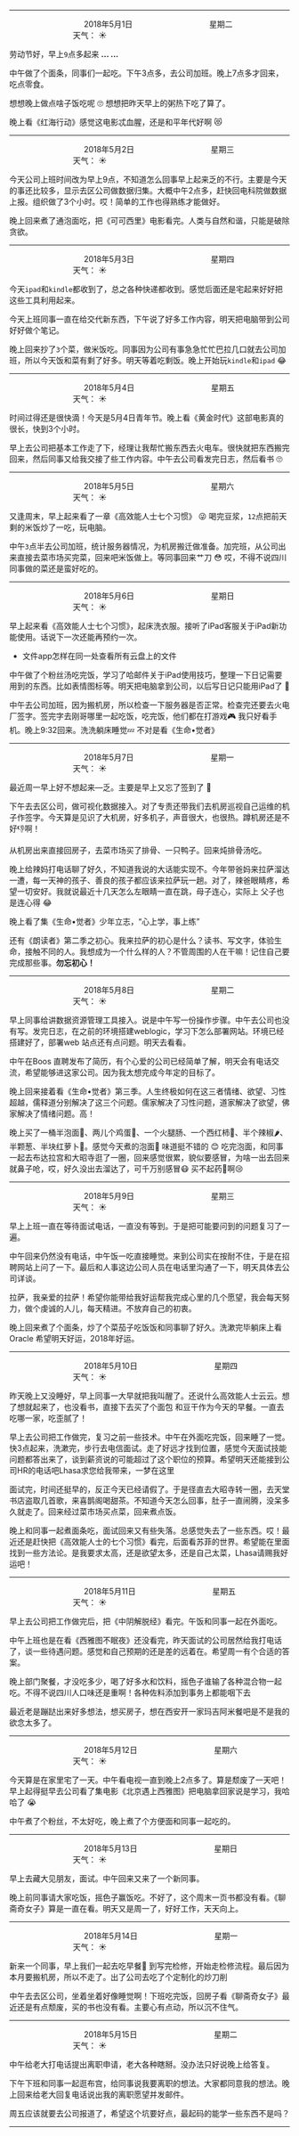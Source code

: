 ***
&nbsp;&nbsp;&nbsp;&nbsp;&nbsp;&nbsp;&nbsp;&nbsp;&nbsp;&nbsp;&nbsp;&nbsp;&nbsp;&nbsp;&nbsp;&nbsp;&nbsp;&nbsp;
&nbsp;&nbsp;&nbsp;&nbsp;&nbsp;&nbsp;&nbsp;&nbsp;&nbsp;&nbsp;&nbsp;&nbsp;&nbsp;&nbsp;           2018年5月1日
&nbsp;&nbsp;&nbsp;&nbsp;&nbsp;&nbsp;&nbsp;&nbsp;&nbsp;&nbsp;&nbsp;&nbsp;&nbsp;&nbsp;&nbsp;&nbsp;&nbsp;&nbsp;
&nbsp;&nbsp;&nbsp;&nbsp;&nbsp;&nbsp;&nbsp;&nbsp;&nbsp;&nbsp;&nbsp;&nbsp;&nbsp;&nbsp;                星期二
&nbsp;&nbsp;&nbsp;&nbsp;&nbsp;&nbsp;&nbsp;&nbsp;&nbsp;&nbsp;&nbsp;&nbsp;&nbsp;&nbsp;&nbsp;&nbsp;&nbsp;&nbsp;
&nbsp;&nbsp;&nbsp;&nbsp;&nbsp;&nbsp;&nbsp;&nbsp;&nbsp;&nbsp;&nbsp;&nbsp;&nbsp;&nbsp;&nbsp;&nbsp;&nbsp;&nbsp;
&nbsp;&nbsp;&nbsp;&nbsp;&nbsp;&nbsp;&nbsp;&nbsp;&nbsp;                                       天气： :sunny:

劳动节好，早上`9`点多起来 **... ...**

中午做了个面条，同事们一起吃。下午3点多，去公司加班。晚上7点多才回来，吃点零食。

想想晚上做点啥子饭吃呢 :roll_eyes: 想想把昨天早上的粥热下吃了算了。

晚上看《红海行动》感觉这电影忒血腥，还是和平年代好啊 :heart_eyes_cat:

***
&nbsp;&nbsp;&nbsp;&nbsp;&nbsp;&nbsp;&nbsp;&nbsp;&nbsp;&nbsp;&nbsp;&nbsp;&nbsp;&nbsp;&nbsp;&nbsp;&nbsp;&nbsp;
&nbsp;&nbsp;&nbsp;&nbsp;&nbsp;&nbsp;&nbsp;&nbsp;&nbsp;&nbsp;&nbsp;&nbsp;&nbsp;&nbsp;           2018年5月2日
&nbsp;&nbsp;&nbsp;&nbsp;&nbsp;&nbsp;&nbsp;&nbsp;&nbsp;&nbsp;&nbsp;&nbsp;&nbsp;&nbsp;&nbsp;&nbsp;&nbsp;&nbsp;
&nbsp;&nbsp;&nbsp;&nbsp;&nbsp;&nbsp;&nbsp;&nbsp;&nbsp;&nbsp;&nbsp;&nbsp;&nbsp;&nbsp;                星期三
&nbsp;&nbsp;&nbsp;&nbsp;&nbsp;&nbsp;&nbsp;&nbsp;&nbsp;&nbsp;&nbsp;&nbsp;&nbsp;&nbsp;&nbsp;&nbsp;&nbsp;&nbsp;
&nbsp;&nbsp;&nbsp;&nbsp;&nbsp;&nbsp;&nbsp;&nbsp;&nbsp;&nbsp;&nbsp;&nbsp;&nbsp;&nbsp;&nbsp;&nbsp;&nbsp;&nbsp;
&nbsp;&nbsp;&nbsp;&nbsp;&nbsp;&nbsp;&nbsp;&nbsp;&nbsp;                                       天气： :sunny:


今天公司上班时间改为早上9点，不知道怎么回事早上起来乏的不行。主要是今天的事还比较多，显示去区公司做数据归集。大概中午2点多，赶快回电科院做数据上报。组织做了3个小时。哎！简单的工作也得熟练才能做好。

晚上回来煮了通泡面吃，把《可可西里》电影看完。人类与自然和谐，只能是破除贪欲。


***
&nbsp;&nbsp;&nbsp;&nbsp;&nbsp;&nbsp;&nbsp;&nbsp;&nbsp;&nbsp;&nbsp;&nbsp;&nbsp;&nbsp;&nbsp;&nbsp;&nbsp;&nbsp;
&nbsp;&nbsp;&nbsp;&nbsp;&nbsp;&nbsp;&nbsp;&nbsp;&nbsp;&nbsp;&nbsp;&nbsp;&nbsp;&nbsp;           2018年5月3日
&nbsp;&nbsp;&nbsp;&nbsp;&nbsp;&nbsp;&nbsp;&nbsp;&nbsp;&nbsp;&nbsp;&nbsp;&nbsp;&nbsp;&nbsp;&nbsp;&nbsp;&nbsp;
&nbsp;&nbsp;&nbsp;&nbsp;&nbsp;&nbsp;&nbsp;&nbsp;&nbsp;&nbsp;&nbsp;&nbsp;&nbsp;&nbsp;                星期四
&nbsp;&nbsp;&nbsp;&nbsp;&nbsp;&nbsp;&nbsp;&nbsp;&nbsp;&nbsp;&nbsp;&nbsp;&nbsp;&nbsp;&nbsp;&nbsp;&nbsp;&nbsp;
&nbsp;&nbsp;&nbsp;&nbsp;&nbsp;&nbsp;&nbsp;&nbsp;&nbsp;&nbsp;&nbsp;&nbsp;&nbsp;&nbsp;&nbsp;&nbsp;&nbsp;&nbsp;
&nbsp;&nbsp;&nbsp;&nbsp;&nbsp;&nbsp;&nbsp;&nbsp;&nbsp;                                       天气： :sunny:


今天`ipad`和`kindle`都收到了，总之各种快递都收到。感觉后面还是宅起来好好把这些工具利用起来。

今天上班同事一直在给交代新东西，下午说了好多工作内容，明天把电脑带到公司好好做个笔记。

晚上回来抄了`3`个菜，做米饭吃。同事因为公司有事急急忙忙巴拉几口就去公司加班，所以今天饭和菜有剩了好多。明天等着吃剩饭。晚上开始玩`kindle`和`ipad` :joy:


***
&nbsp;&nbsp;&nbsp;&nbsp;&nbsp;&nbsp;&nbsp;&nbsp;&nbsp;&nbsp;&nbsp;&nbsp;&nbsp;&nbsp;&nbsp;&nbsp;&nbsp;&nbsp;
&nbsp;&nbsp;&nbsp;&nbsp;&nbsp;&nbsp;&nbsp;&nbsp;&nbsp;&nbsp;&nbsp;&nbsp;&nbsp;&nbsp;           2018年5月4日
&nbsp;&nbsp;&nbsp;&nbsp;&nbsp;&nbsp;&nbsp;&nbsp;&nbsp;&nbsp;&nbsp;&nbsp;&nbsp;&nbsp;&nbsp;&nbsp;&nbsp;&nbsp;
&nbsp;&nbsp;&nbsp;&nbsp;&nbsp;&nbsp;&nbsp;&nbsp;&nbsp;&nbsp;&nbsp;&nbsp;&nbsp;&nbsp;                星期五
&nbsp;&nbsp;&nbsp;&nbsp;&nbsp;&nbsp;&nbsp;&nbsp;&nbsp;&nbsp;&nbsp;&nbsp;&nbsp;&nbsp;&nbsp;&nbsp;&nbsp;&nbsp;
&nbsp;&nbsp;&nbsp;&nbsp;&nbsp;&nbsp;&nbsp;&nbsp;&nbsp;&nbsp;&nbsp;&nbsp;&nbsp;&nbsp;&nbsp;&nbsp;&nbsp;&nbsp;
&nbsp;&nbsp;&nbsp;&nbsp;&nbsp;&nbsp;&nbsp;&nbsp;&nbsp;                                       天气： :sunny:

时间过得还是很快滴！今天是5月4日青年节。晚上看《黄金时代》这部电影真的很长，快到3个小时。

早上去公司把基本工作走了下，经理让我帮忙搬东西去火电车。很快就把东西搬完回来，然后同事又给我交接了些工作内容。中午去公司看发完日志，然后看书 :roll_eyes:


***
&nbsp;&nbsp;&nbsp;&nbsp;&nbsp;&nbsp;&nbsp;&nbsp;&nbsp;&nbsp;&nbsp;&nbsp;&nbsp;&nbsp;&nbsp;&nbsp;&nbsp;&nbsp;
&nbsp;&nbsp;&nbsp;&nbsp;&nbsp;&nbsp;&nbsp;&nbsp;&nbsp;&nbsp;&nbsp;&nbsp;&nbsp;&nbsp;           2018年5月5日
&nbsp;&nbsp;&nbsp;&nbsp;&nbsp;&nbsp;&nbsp;&nbsp;&nbsp;&nbsp;&nbsp;&nbsp;&nbsp;&nbsp;&nbsp;&nbsp;&nbsp;&nbsp;
&nbsp;&nbsp;&nbsp;&nbsp;&nbsp;&nbsp;&nbsp;&nbsp;&nbsp;&nbsp;&nbsp;&nbsp;&nbsp;&nbsp;                星期六
&nbsp;&nbsp;&nbsp;&nbsp;&nbsp;&nbsp;&nbsp;&nbsp;&nbsp;&nbsp;&nbsp;&nbsp;&nbsp;&nbsp;&nbsp;&nbsp;&nbsp;&nbsp;
&nbsp;&nbsp;&nbsp;&nbsp;&nbsp;&nbsp;&nbsp;&nbsp;&nbsp;&nbsp;&nbsp;&nbsp;&nbsp;&nbsp;&nbsp;&nbsp;&nbsp;&nbsp;
&nbsp;&nbsp;&nbsp;&nbsp;&nbsp;&nbsp;&nbsp;&nbsp;&nbsp;                                       天气： :sunny:


又逢周末，早上起来看了一章《高效能人士七个习惯》 :stuck_out_tongue_winking_eye: 喝完豆浆，`12`点把前天剩的米饭炒了一吃，玩电脑。

中午`3`点半去公司加班，统计服务器情况，为机房搬迁做准备。加完班，从公司出来直接去菜市场买完菜，回来吧米饭做上。等同事回来艹刀 :flushed: 哎，不得不说四川同事做的菜还是蛮好吃的。

***
&nbsp;&nbsp;&nbsp;&nbsp;&nbsp;&nbsp;&nbsp;&nbsp;&nbsp;&nbsp;&nbsp;&nbsp;&nbsp;&nbsp;&nbsp;&nbsp;&nbsp;&nbsp;
&nbsp;&nbsp;&nbsp;&nbsp;&nbsp;&nbsp;&nbsp;&nbsp;&nbsp;&nbsp;&nbsp;&nbsp;&nbsp;&nbsp;           2018年5月6日
&nbsp;&nbsp;&nbsp;&nbsp;&nbsp;&nbsp;&nbsp;&nbsp;&nbsp;&nbsp;&nbsp;&nbsp;&nbsp;&nbsp;&nbsp;&nbsp;&nbsp;&nbsp;
&nbsp;&nbsp;&nbsp;&nbsp;&nbsp;&nbsp;&nbsp;&nbsp;&nbsp;&nbsp;&nbsp;&nbsp;&nbsp;&nbsp;                星期日
&nbsp;&nbsp;&nbsp;&nbsp;&nbsp;&nbsp;&nbsp;&nbsp;&nbsp;&nbsp;&nbsp;&nbsp;&nbsp;&nbsp;&nbsp;&nbsp;&nbsp;&nbsp;
&nbsp;&nbsp;&nbsp;&nbsp;&nbsp;&nbsp;&nbsp;&nbsp;&nbsp;&nbsp;&nbsp;&nbsp;&nbsp;&nbsp;&nbsp;&nbsp;&nbsp;&nbsp;
&nbsp;&nbsp;&nbsp;&nbsp;&nbsp;&nbsp;&nbsp;&nbsp;&nbsp;                                       天气： :sunny:


早上起来看《高效能人士七个习惯》，起床洗衣服。接听了iPad客服关于iPad新功能使用。话说下一次还能再预约一次。

* 文件app怎样在同一处查看所有云盘上的文件

中午做了个粉丝汤吃完饭，学习了哈邮件关于iPad使用技巧，整理一下日记需要用到的东西。比如表情图标等。明天把电脑拿到公司，以后写日记只能用iPad了 :office:

中午去公司加班，因为搬机房，所以检查一下服务器是否正常。检查完还要去火电厂签字。签完字去刚哥哪里一起吃饭，吃完饭，他们都在打游戏🎮 我只好看手机。晚上9:32回来。洗洗躺床睡觉💤 不对是看《生命•觉者》

***
&nbsp;&nbsp;&nbsp;&nbsp;&nbsp;&nbsp;&nbsp;&nbsp;&nbsp;&nbsp;&nbsp;&nbsp;&nbsp;&nbsp;&nbsp;&nbsp;&nbsp;&nbsp;
&nbsp;&nbsp;&nbsp;&nbsp;&nbsp;&nbsp;&nbsp;&nbsp;&nbsp;&nbsp;&nbsp;&nbsp;&nbsp;&nbsp;           2018年5月7日
&nbsp;&nbsp;&nbsp;&nbsp;&nbsp;&nbsp;&nbsp;&nbsp;&nbsp;&nbsp;&nbsp;&nbsp;&nbsp;&nbsp;&nbsp;&nbsp;&nbsp;&nbsp;
&nbsp;&nbsp;&nbsp;&nbsp;&nbsp;&nbsp;&nbsp;&nbsp;&nbsp;&nbsp;&nbsp;&nbsp;&nbsp;&nbsp;                星期一
&nbsp;&nbsp;&nbsp;&nbsp;&nbsp;&nbsp;&nbsp;&nbsp;&nbsp;&nbsp;&nbsp;&nbsp;&nbsp;&nbsp;&nbsp;&nbsp;&nbsp;&nbsp;
&nbsp;&nbsp;&nbsp;&nbsp;&nbsp;&nbsp;&nbsp;&nbsp;&nbsp;&nbsp;&nbsp;&nbsp;&nbsp;&nbsp;&nbsp;&nbsp;&nbsp;&nbsp;
&nbsp;&nbsp;&nbsp;&nbsp;&nbsp;&nbsp;&nbsp;&nbsp;&nbsp;                                       天气： :sunny:
 
最近周一早上好不想起来—乏。主要是早上又忘了签到了  :chestnut:

下午去去区公司，做可视化数据接入。对了专责还带我们去机房巡视自己运维的机子作签字。今天算是见识了大机房，好多机子，声音很大，也很热。蹲机房还是不好👎啊！

从机房出来直接回房子，去菜市场买了排骨、一只鸭子。回来炖排骨汤吃。

晚上给辣妈打电话聊了好久，不知道我说的大话能实现不。今年带爸妈来拉萨溜达一遭，每一天神的孩子、善良的孩子都应该来拉萨玩一趟。对了，辣爸眼睛疼，希望一切安好。我就说最近十几天怎么左眼睛一直在跳，母子连心，实际上
父子也是连心得  :joy: 

晚上看了集《生命•觉者》少年立志，“心上学，事上练”

还有《朗读者》第二季之初心。我来拉萨的初心是什么？读书、写文字，体验生命，接触不同的人。我想成为一个什么样的人？不管周围的人在干嘛！记住自己要完成那些事。**勿忘初心！**

***
&nbsp;&nbsp;&nbsp;&nbsp;&nbsp;&nbsp;&nbsp;&nbsp;&nbsp;&nbsp;&nbsp;&nbsp;&nbsp;&nbsp;&nbsp;&nbsp;&nbsp;&nbsp;
&nbsp;&nbsp;&nbsp;&nbsp;&nbsp;&nbsp;&nbsp;&nbsp;&nbsp;&nbsp;&nbsp;&nbsp;&nbsp;&nbsp;           2018年5月8日
&nbsp;&nbsp;&nbsp;&nbsp;&nbsp;&nbsp;&nbsp;&nbsp;&nbsp;&nbsp;&nbsp;&nbsp;&nbsp;&nbsp;&nbsp;&nbsp;&nbsp;&nbsp;
&nbsp;&nbsp;&nbsp;&nbsp;&nbsp;&nbsp;&nbsp;&nbsp;&nbsp;&nbsp;&nbsp;&nbsp;&nbsp;&nbsp;                星期二
&nbsp;&nbsp;&nbsp;&nbsp;&nbsp;&nbsp;&nbsp;&nbsp;&nbsp;&nbsp;&nbsp;&nbsp;&nbsp;&nbsp;&nbsp;&nbsp;&nbsp;&nbsp;
&nbsp;&nbsp;&nbsp;&nbsp;&nbsp;&nbsp;&nbsp;&nbsp;&nbsp;&nbsp;&nbsp;&nbsp;&nbsp;&nbsp;&nbsp;&nbsp;&nbsp;&nbsp;
&nbsp;&nbsp;&nbsp;&nbsp;&nbsp;&nbsp;&nbsp;&nbsp;&nbsp;                                       天气： :sunny:


早上同事给讲数据资源管理工具接入。说是中午写一份操作步骤。中午去公司也没有写。发完日志，在之前的环境搭建weblogic，学习下怎么部署网站。环境已经搭建好了，部署web 站点还有点问题。明天去看看。

中午在Boos 直聘发布了简历，有个心爱的公司已经简单了解，明天会有电话交流，希望能够进这家公司。因为我太想完成今年定的目标了。

晚上回来接着看《生命•觉者》第三季。人生终极如何在这三者情绪、欲望、习性超越，儒释道分别解决了这三个问题。儒家解决了习性问题，道家解决了欲望，佛家解决了情绪问题。高！

晚上买了一桶半泡面🍜、两儿个鸡蛋🥚、一个火腿肠、一个西红柿🍅、半个辣椒🌶️、半颗葱、半块红萝卜🥕。感觉今天煮的泡面🍜 味道挺不错的 😊 吃完泡面，和同事一起去布达拉宫和大昭寺逛了一圈，回来感觉很累，貌似要感冒，为啥一出去回来就鼻子呛，哎，好久没出去溜达了，可千万别感冒😷 买不起药💊啊😢

***
&nbsp;&nbsp;&nbsp;&nbsp;&nbsp;&nbsp;&nbsp;&nbsp;&nbsp;&nbsp;&nbsp;&nbsp;&nbsp;&nbsp;&nbsp;&nbsp;&nbsp;&nbsp;
&nbsp;&nbsp;&nbsp;&nbsp;&nbsp;&nbsp;&nbsp;&nbsp;&nbsp;&nbsp;&nbsp;&nbsp;&nbsp;&nbsp;           2018年5月9日
&nbsp;&nbsp;&nbsp;&nbsp;&nbsp;&nbsp;&nbsp;&nbsp;&nbsp;&nbsp;&nbsp;&nbsp;&nbsp;&nbsp;&nbsp;&nbsp;&nbsp;&nbsp;
&nbsp;&nbsp;&nbsp;&nbsp;&nbsp;&nbsp;&nbsp;&nbsp;&nbsp;&nbsp;&nbsp;&nbsp;&nbsp;&nbsp;                星期三
&nbsp;&nbsp;&nbsp;&nbsp;&nbsp;&nbsp;&nbsp;&nbsp;&nbsp;&nbsp;&nbsp;&nbsp;&nbsp;&nbsp;&nbsp;&nbsp;&nbsp;&nbsp;
&nbsp;&nbsp;&nbsp;&nbsp;&nbsp;&nbsp;&nbsp;&nbsp;&nbsp;&nbsp;&nbsp;&nbsp;&nbsp;&nbsp;&nbsp;&nbsp;&nbsp;&nbsp;
&nbsp;&nbsp;&nbsp;&nbsp;&nbsp;&nbsp;&nbsp;&nbsp;&nbsp;                                       天气： :sunny:


早上上班一直在等待面试电话，一直没有等到。于是把可能要问到的问题复习了一遍。

中午回来仍然没有电话，中午饭一吃直接睡觉。来到公司实在按耐不住，于是在招聘网站上问了一下。最后和人事这边公司人员在电话里沟通了一下，明天具体去公司详谈。

拉萨，我亲爱的拉萨！希望你能带给我好运帮我完成心里的几个愿望，我会每天努力，做个虔诚的人儿，每天精进。不放弃自己的初衷。

晚上回来煮了个面条，炒了个菜茄子吃饭饭和同事聊了好久。洗漱完毕躺床上看Oracle 希望明天好运，2018年好运。

***
&nbsp;&nbsp;&nbsp;&nbsp;&nbsp;&nbsp;&nbsp;&nbsp;&nbsp;&nbsp;&nbsp;&nbsp;&nbsp;&nbsp;&nbsp;&nbsp;&nbsp;&nbsp;
&nbsp;&nbsp;&nbsp;&nbsp;&nbsp;&nbsp;&nbsp;&nbsp;&nbsp;&nbsp;&nbsp;&nbsp;&nbsp;&nbsp;           2018年5月10日
&nbsp;&nbsp;&nbsp;&nbsp;&nbsp;&nbsp;&nbsp;&nbsp;&nbsp;&nbsp;&nbsp;&nbsp;&nbsp;&nbsp;&nbsp;&nbsp;&nbsp;&nbsp;
&nbsp;&nbsp;&nbsp;&nbsp;&nbsp;&nbsp;&nbsp;&nbsp;&nbsp;&nbsp;&nbsp;&nbsp;&nbsp;&nbsp;                星期四
&nbsp;&nbsp;&nbsp;&nbsp;&nbsp;&nbsp;&nbsp;&nbsp;&nbsp;&nbsp;&nbsp;&nbsp;&nbsp;&nbsp;&nbsp;&nbsp;&nbsp;&nbsp;
&nbsp;&nbsp;&nbsp;&nbsp;&nbsp;&nbsp;&nbsp;&nbsp;&nbsp;&nbsp;&nbsp;&nbsp;&nbsp;&nbsp;&nbsp;&nbsp;&nbsp;&nbsp;
&nbsp;&nbsp;&nbsp;&nbsp;&nbsp;&nbsp;&nbsp;&nbsp;&nbsp;                                       天气： :sunny:

昨天晚上又没睡好，早上同事一大早就把我叫醒了。还说什么高效能人士云云。想了想就起来了，也没看书，直接下去买了个面包 和豆干作为今天的早餐。一直去吃哪一家，吃歪腻了！

早上去公司把工作做完，复习之前一些技术。中午在外面吃完饭，回来睡了一觉。快3点起来，洗漱完，步行去电信面试。走了好远才找到位置，感觉今天面试技能问题都答出来了，谈到薪资说的可能超过了这个职位的预算。希望明天还能接到公司HR的电话吧Lhasa求您给我带来，一梦在这里

面试完，时间还挺早的，反正今天已经请假了。于是径直去大昭寺转一圈，去天堂书店盗取几首歌，来喜鹊阁喝甜茶。不知道今天怎么回事，肚子一直闹腾，没呆多久就走了。回来经过菜市场买点菜，回来煮点饭。

晚上和同事一起煮面条吃，面试回来又有些失落。总感觉失去了一些东西。哎！最近还是赶快把《高效能人士的七个习惯》看完，后面看苏菲的世界。希望能在里面找到一些方法论。是我要求太高，还是欲望太多，还是自己太菜，Lhasa请赐我好运吧！

***
&nbsp;&nbsp;&nbsp;&nbsp;&nbsp;&nbsp;&nbsp;&nbsp;&nbsp;&nbsp;&nbsp;&nbsp;&nbsp;&nbsp;&nbsp;&nbsp;&nbsp;&nbsp;
&nbsp;&nbsp;&nbsp;&nbsp;&nbsp;&nbsp;&nbsp;&nbsp;&nbsp;&nbsp;&nbsp;&nbsp;&nbsp;&nbsp;           2018年5月11日
&nbsp;&nbsp;&nbsp;&nbsp;&nbsp;&nbsp;&nbsp;&nbsp;&nbsp;&nbsp;&nbsp;&nbsp;&nbsp;&nbsp;&nbsp;&nbsp;&nbsp;&nbsp;
&nbsp;&nbsp;&nbsp;&nbsp;&nbsp;&nbsp;&nbsp;&nbsp;&nbsp;&nbsp;&nbsp;&nbsp;&nbsp;&nbsp;                星期五
&nbsp;&nbsp;&nbsp;&nbsp;&nbsp;&nbsp;&nbsp;&nbsp;&nbsp;&nbsp;&nbsp;&nbsp;&nbsp;&nbsp;&nbsp;&nbsp;&nbsp;&nbsp;
&nbsp;&nbsp;&nbsp;&nbsp;&nbsp;&nbsp;&nbsp;&nbsp;&nbsp;&nbsp;&nbsp;&nbsp;&nbsp;&nbsp;&nbsp;&nbsp;&nbsp;&nbsp;
&nbsp;&nbsp;&nbsp;&nbsp;&nbsp;&nbsp;&nbsp;&nbsp;&nbsp;                                         天气： :sunny:

早上去公司把工作做完后，把《中阴解脱经》看完。午饭和同事一起在外面吃。

中午上班也是在看《西雅图不眠夜》还没看完，昨天面试的公司居然给我打电话了，谈一些待遇问题。感觉和自己预期的还是差的远着在。希望周一有个合适的答案。

晚上部门聚餐，才没吃多少，喝了好多水和饮料，摇色子谁输了各种混合物一起吃。不得不说四川人口味还是重啊！各种佐料添加到事务上都能咽下去 

最近老是蹦跶出来好多想法，想买房子，想在西安开一家玛吉阿米餐吧是不是我的欲念太多了。


***
&nbsp;&nbsp;&nbsp;&nbsp;&nbsp;&nbsp;&nbsp;&nbsp;&nbsp;&nbsp;&nbsp;&nbsp;&nbsp;&nbsp;&nbsp;&nbsp;&nbsp;&nbsp;
&nbsp;&nbsp;&nbsp;&nbsp;&nbsp;&nbsp;&nbsp;&nbsp;&nbsp;&nbsp;&nbsp;&nbsp;&nbsp;&nbsp;           2018年5月12日
&nbsp;&nbsp;&nbsp;&nbsp;&nbsp;&nbsp;&nbsp;&nbsp;&nbsp;&nbsp;&nbsp;&nbsp;&nbsp;&nbsp;&nbsp;&nbsp;&nbsp;&nbsp;
&nbsp;&nbsp;&nbsp;&nbsp;&nbsp;&nbsp;&nbsp;&nbsp;&nbsp;&nbsp;&nbsp;&nbsp;&nbsp;&nbsp;                星期六
&nbsp;&nbsp;&nbsp;&nbsp;&nbsp;&nbsp;&nbsp;&nbsp;&nbsp;&nbsp;&nbsp;&nbsp;&nbsp;&nbsp;&nbsp;&nbsp;&nbsp;&nbsp;
&nbsp;&nbsp;&nbsp;&nbsp;&nbsp;&nbsp;&nbsp;&nbsp;&nbsp;&nbsp;&nbsp;&nbsp;&nbsp;&nbsp;&nbsp;&nbsp;&nbsp;&nbsp;
&nbsp;&nbsp;&nbsp;&nbsp;&nbsp;&nbsp;&nbsp;&nbsp;&nbsp;                                         天气： :sunny:

今天算是在家里宅了一天。中午看电视一直到晚上2点多了。算是颓废了一天吧！早上起得挺早去公司看了集电影《北京遇上西雅图》把电脑拿回家说是学习，我哈哈了 :sob:

中午煮了个粉丝，不太好吃，晚上煮了个方便面和同事一起吃的。

***
&nbsp;&nbsp;&nbsp;&nbsp;&nbsp;&nbsp;&nbsp;&nbsp;&nbsp;&nbsp;&nbsp;&nbsp;&nbsp;&nbsp;&nbsp;&nbsp;&nbsp;&nbsp;
&nbsp;&nbsp;&nbsp;&nbsp;&nbsp;&nbsp;&nbsp;&nbsp;&nbsp;&nbsp;&nbsp;&nbsp;&nbsp;&nbsp;           2018年5月13日
&nbsp;&nbsp;&nbsp;&nbsp;&nbsp;&nbsp;&nbsp;&nbsp;&nbsp;&nbsp;&nbsp;&nbsp;&nbsp;&nbsp;&nbsp;&nbsp;&nbsp;&nbsp;
&nbsp;&nbsp;&nbsp;&nbsp;&nbsp;&nbsp;&nbsp;&nbsp;&nbsp;&nbsp;&nbsp;&nbsp;&nbsp;&nbsp;                星期日
&nbsp;&nbsp;&nbsp;&nbsp;&nbsp;&nbsp;&nbsp;&nbsp;&nbsp;&nbsp;&nbsp;&nbsp;&nbsp;&nbsp;&nbsp;&nbsp;&nbsp;&nbsp;
&nbsp;&nbsp;&nbsp;&nbsp;&nbsp;&nbsp;&nbsp;&nbsp;&nbsp;&nbsp;&nbsp;&nbsp;&nbsp;&nbsp;&nbsp;&nbsp;&nbsp;&nbsp;
&nbsp;&nbsp;&nbsp;&nbsp;&nbsp;&nbsp;&nbsp;&nbsp;&nbsp;                                         天气： :sunny:

早上去藏大见朋友，面试。中午回来又来了一个新同事。

晚上前同事请大家吃饭，摇色子赢饭吃。不好了，这个周末一页书都没有看。《聊斋奇女子》算是一直在看。明天又是周一了，好好工作，天天向上。

***
&nbsp;&nbsp;&nbsp;&nbsp;&nbsp;&nbsp;&nbsp;&nbsp;&nbsp;&nbsp;&nbsp;&nbsp;&nbsp;&nbsp;&nbsp;&nbsp;&nbsp;&nbsp;
&nbsp;&nbsp;&nbsp;&nbsp;&nbsp;&nbsp;&nbsp;&nbsp;&nbsp;&nbsp;&nbsp;&nbsp;&nbsp;&nbsp;           2018年5月14日
&nbsp;&nbsp;&nbsp;&nbsp;&nbsp;&nbsp;&nbsp;&nbsp;&nbsp;&nbsp;&nbsp;&nbsp;&nbsp;&nbsp;&nbsp;&nbsp;&nbsp;&nbsp;
&nbsp;&nbsp;&nbsp;&nbsp;&nbsp;&nbsp;&nbsp;&nbsp;&nbsp;&nbsp;&nbsp;&nbsp;&nbsp;&nbsp;                星期一
&nbsp;&nbsp;&nbsp;&nbsp;&nbsp;&nbsp;&nbsp;&nbsp;&nbsp;&nbsp;&nbsp;&nbsp;&nbsp;&nbsp;&nbsp;&nbsp;&nbsp;&nbsp;
&nbsp;&nbsp;&nbsp;&nbsp;&nbsp;&nbsp;&nbsp;&nbsp;&nbsp;&nbsp;&nbsp;&nbsp;&nbsp;&nbsp;&nbsp;&nbsp;&nbsp;&nbsp;
&nbsp;&nbsp;&nbsp;&nbsp;&nbsp;&nbsp;&nbsp;&nbsp;&nbsp;                                         天气： :sunny:

新来一个同事，早上我们一起去吃早餐🥣 到写完检修，开始走检修流程。最后因为本月要搬机房，所以不走了。出了公司去吃了个定制化的炒刀削 

中午去去区公司，坐着坐着好像睡觉啊！下班吃完饭，回房子看《聊斋奇女子》最近还是有点颓废，买的书也没有看。主要心有点动，所以沉不住气。


***
&nbsp;&nbsp;&nbsp;&nbsp;&nbsp;&nbsp;&nbsp;&nbsp;&nbsp;&nbsp;&nbsp;&nbsp;&nbsp;&nbsp;&nbsp;&nbsp;&nbsp;&nbsp;
&nbsp;&nbsp;&nbsp;&nbsp;&nbsp;&nbsp;&nbsp;&nbsp;&nbsp;&nbsp;&nbsp;&nbsp;&nbsp;&nbsp;           2018年5月15日
&nbsp;&nbsp;&nbsp;&nbsp;&nbsp;&nbsp;&nbsp;&nbsp;&nbsp;&nbsp;&nbsp;&nbsp;&nbsp;&nbsp;&nbsp;&nbsp;&nbsp;&nbsp;
&nbsp;&nbsp;&nbsp;&nbsp;&nbsp;&nbsp;&nbsp;&nbsp;&nbsp;&nbsp;&nbsp;&nbsp;&nbsp;&nbsp;                星期二
&nbsp;&nbsp;&nbsp;&nbsp;&nbsp;&nbsp;&nbsp;&nbsp;&nbsp;&nbsp;&nbsp;&nbsp;&nbsp;&nbsp;&nbsp;&nbsp;&nbsp;&nbsp;
&nbsp;&nbsp;&nbsp;&nbsp;&nbsp;&nbsp;&nbsp;&nbsp;&nbsp;&nbsp;&nbsp;&nbsp;&nbsp;&nbsp;&nbsp;&nbsp;&nbsp;&nbsp;
&nbsp;&nbsp;&nbsp;&nbsp;&nbsp;&nbsp;&nbsp;&nbsp;&nbsp;                                         天气： :sunny:


中午给老大打电话提出离职申请，老大各种瞎掰。没办法只好说晚上给答复。

下午下班和同事一起逛布宫，给同事说我要离职的想法。大家都同意我的想法。晚上回来给老大回复电话说出我的离职愿望并发邮件。

周五应该就要去公司报道了，希望这个坑要好点，最起码的能学一些东西不是吗？




































***

